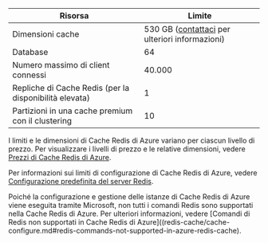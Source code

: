 | Risorsa | Limite |
|---------------------------------------------|----------------------------------------|
| Dimensioni cache | 530 GB ([contattaci](mailto:wapteams@microsoft.com?subject=Redis%20Cache%20quota%20increase) per ulteriori informazioni) |
| Database | 64 |
| Numero massimo di client connessi | 40\.000 |
| Repliche di Cache Redis (per la disponibilità elevata) | 1 |
| Partizioni in una cache premium con il clustering | 10 |

I limiti e le dimensioni di Cache Redis di Azure variano per ciascun livello di prezzo. Per visualizzare i livelli di prezzo e le relative dimensioni, vedere [Prezzi di Cache Redis di Azure](https://azure.microsoft.com/pricing/details/cache/).

Per informazioni sui limiti di configurazione di Cache Redis di Azure, vedere [Configurazione predefinita del server Redis](redis-cache/cache-configure.md#default-redis-server-configuration).

Poiché la configurazione e gestione delle istanze di Cache Redis di Azure viene eseguita tramite Microsoft, non tutti i comandi Redis sono supportati nella Cache Redis di Azure. Per ulteriori informazioni, vedere [Comandi di Redis non supportati in Cache Redis di Azure]((redis-cache/cache-configure.md#redis-commands-not-supported-in-azure-redis-cache).

<!---HONumber=AcomDC_0525_2016-->
